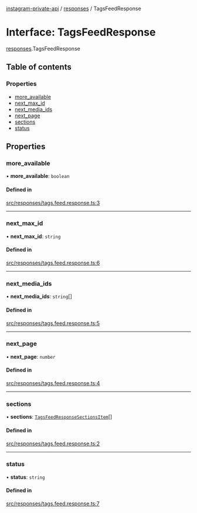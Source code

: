 [instagram-private-api](../../README.md) / [responses](../../modules/responses.md) / TagsFeedResponse

# Interface: TagsFeedResponse

[responses](../../modules/responses.md).TagsFeedResponse

## Table of contents

### Properties

- [more\_available](TagsFeedResponse.md#more_available)
- [next\_max\_id](TagsFeedResponse.md#next_max_id)
- [next\_media\_ids](TagsFeedResponse.md#next_media_ids)
- [next\_page](TagsFeedResponse.md#next_page)
- [sections](TagsFeedResponse.md#sections)
- [status](TagsFeedResponse.md#status)

## Properties

### more\_available

• **more\_available**: `boolean`

#### Defined in

[src/responses/tags.feed.response.ts:3](https://github.com/Nerixyz/instagram-private-api/blob/4971f34/src/responses/tags.feed.response.ts#L3)

___

### next\_max\_id

• **next\_max\_id**: `string`

#### Defined in

[src/responses/tags.feed.response.ts:6](https://github.com/Nerixyz/instagram-private-api/blob/4971f34/src/responses/tags.feed.response.ts#L6)

___

### next\_media\_ids

• **next\_media\_ids**: `string`[]

#### Defined in

[src/responses/tags.feed.response.ts:5](https://github.com/Nerixyz/instagram-private-api/blob/4971f34/src/responses/tags.feed.response.ts#L5)

___

### next\_page

• **next\_page**: `number`

#### Defined in

[src/responses/tags.feed.response.ts:4](https://github.com/Nerixyz/instagram-private-api/blob/4971f34/src/responses/tags.feed.response.ts#L4)

___

### sections

• **sections**: [`TagsFeedResponseSectionsItem`](TagsFeedResponseSectionsItem.md)[]

#### Defined in

[src/responses/tags.feed.response.ts:2](https://github.com/Nerixyz/instagram-private-api/blob/4971f34/src/responses/tags.feed.response.ts#L2)

___

### status

• **status**: `string`

#### Defined in

[src/responses/tags.feed.response.ts:7](https://github.com/Nerixyz/instagram-private-api/blob/4971f34/src/responses/tags.feed.response.ts#L7)
